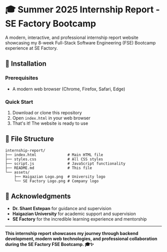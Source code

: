 # 🎓 Summer 2025 Internship Report - SE Factory Bootcamp

A modern, interactive, and professional internship report website showcasing my 8-week Full-Stack Software Engineering (FSE) Bootcamp experience at SE Factory.

## 🚀 Installation

### Prerequisites
- A modern web browser (Chrome, Firefox, Safari, Edge)

### Quick Start
1. Download or clone this repository
2. Open `index.html` in your web browser
3. That's it! The website is ready to use

## 📁 File Structure
```
internship-report/
├── index.html              # Main HTML file
├── styles.css              # All CSS styles
├── script.js               # JavaScript functionality
├── README.md               # This file
└── assets/
    ├── Haigazian Logo.png  # University logo
    └── SE Factory Logo.png # Company logo
```

## 🙏 Acknowledgments

- **Dr. Shant Estepan** for guidance and supervision
- **Haigazian University** for academic support and supervision
- **SE Factory** for the incredible learning experience and mentorship

---

**This internship report showcases my journey through backend development, modern web technologies, and professional collaboration during the SE Factory FSE Bootcamp. 🎓✨**
